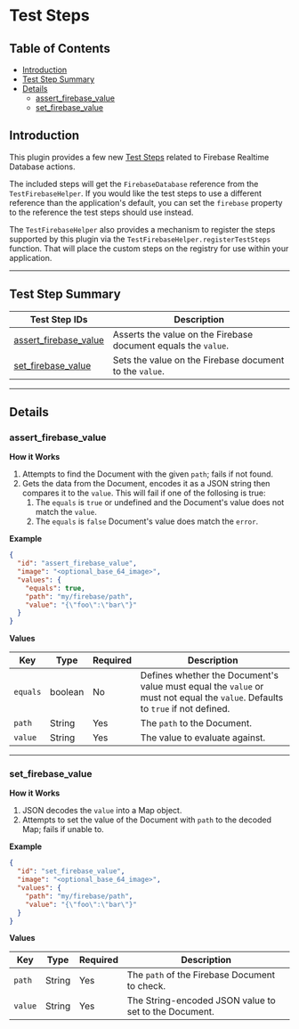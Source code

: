 # Test Steps

## Table of Contents

* [Introduction](#introduction)
* [Test Step Summary](#test-step-summary)
* [Details](#details)
  * [assert_firebase_value](#assert_firebase_document)
  * [set_firebase_value](#set_firebase_value)


## Introduction

This plugin provides a few new [Test Steps](https://github.com/peiffer-innovations/automated_testing_framework/blob/main/documentation/STEPS.md) related to Firebase Realtime Database actions.

The included steps will get the `FirebaseDatabase` reference from the `TestFirebaseHelper`.  If you would like the test steps to use a different reference than the application's default, you can set the `firebase` property to the reference the test steps should use instead.

The `TestFirebaseHelper` also provides a mechanism to register the steps supported by this plugin via the `TestFirebaseHelper.registerTestSteps` function.  That will place the custom steps on the registry for use within your application.

---

## Test Step Summary

Test Step IDs                                     | Description
--------------------------------------------------|-------------
[assert_firebase_value](#assert_firebase_value) | Asserts the value on the Firebase document equals the `value`.
[set_firebase_value](#set_firebase_value)       | Sets the value on the Firebase document to the `value`.


---
## Details


### assert_firebase_value

**How it Works**

1. Attempts to find the Document with the given `path`; fails if not found.
2. Gets the data from the Document, encodes it as a JSON string then compares it to the `value`.  This will fail if one of the follosing is true:
    1. The `equals` is `true` or undefined and the Document's value does not match the `value`.
    2. The `equals` is `false` Document's value does match the `error`.


**Example**

```json
{
  "id": "assert_firebase_value",
  "image": "<optional_base_64_image>",
  "values": {
    "equals": true,
    "path": "my/firebase/path",
    "value": "{\"foo\":\"bar\"}"
  }
}
```

**Values**

Key      | Type    | Required | Description
---------|---------|----------|-------------
`equals` | boolean | No       | Defines whether the Document's value must equal the `value` or must not equal the `value`.  Defaults to `true` if not defined.
`path`   | String  | Yes      | The `path` to the Document. 
`value`  | String  | Yes      | The value to evaluate against.


---

### set_firebase_value

**How it Works**

1. JSON decodes the `value` into a Map object.
2. Attempts to set the value of the Document with `path` to the decoded Map; fails if unable to.

**Example**

```json
{
  "id": "set_firebase_value",
  "image": "<optional_base_64_image>",
  "values": {
    "path": "my/firebase/path",
    "value": "{\"foo\":\"bar\"}"
  }
}
```

**Values**

Key     | Type    | Required | Description
--------|---------|----------|-------------
`path`  | String  | Yes      | The `path` of the Firebase Document to check.
`value` | String  | Yes      | The String-encoded JSON value to set to the Document.
